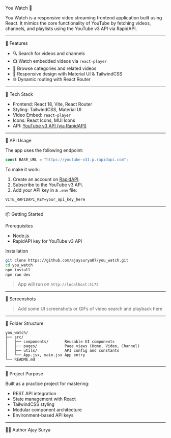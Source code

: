 You Watch 🎥

You Watch is a responsive video streaming frontend application built using React. It mimics the core functionality of YouTube by fetching videos, channels, and playlists using the YouTube v3 API via RapidAPI.

---

 🌟 Features

- 🔍 Search for videos and channels
- 📺 Watch embedded videos via `react-player`
- 📁 Browse categories and related videos
- 🎨 Responsive design with Material UI & TailwindCSS
- 🌐 Dynamic routing with React Router

---

 🔧 Tech Stack

- Frontend: React 18, Vite, React Router
- Styling: TailwindCSS, Material UI
- Video Embed: `react-player`
- Icons: React Icons, MUI Icons
- API: [YouTube v3 API (via RapidAPI)](https://rapidapi.com/hub)

---

 🔑 API Usage

The app uses the following endpoint:

```js
const BASE_URL = "https://youtube-v31.p.rapidapi.com";
````

To make it work:

1. Create an account on [RapidAPI](https://rapidapi.com).
2. Subscribe to the YouTube v3 API.
3. Add your API key in a `.env` file:

```env
VITE_RAPIDAPI_KEY=your_api_key_here
```

---

 📦 Getting Started

Prerequisites

* Node.js
* RapidAPI key for YouTube v3 API

Installation

```bash
git clone https://github.com/ajaysurya07/you_watch.git
cd you_watch
npm install
npm run dev
```

> App will run on `http://localhost:5173`

---

 📸 Screenshots

> Add some UI screenshots or GIFs of video search and playback here

---

 📁 Folder Structure

```
you_watch/
├── src/
│   ├── components/       Reusable UI components
│   ├── pages/            Page views (Home, Video, Channel)
│   ├── utils/            API config and constants
│   └── App.jsx, main.jsx App entry
└── README.md
```

---

 🎯 Project Purpose

Built as a practice project for mastering:

* REST API integration
* State management with React
* TailwindCSS styling
* Modular component architecture
* Environment-based API keys

---

 👨‍💻 Author
Ajay Surya
